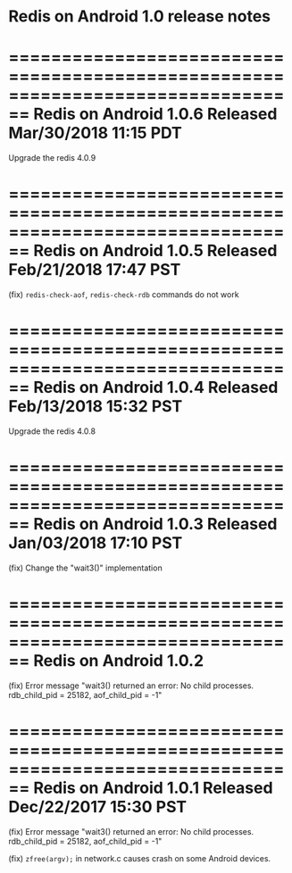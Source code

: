 Redis on Android 1.0 release notes
====================================

================================================================================
Redis on Android 1.0.6     Released Mar/30/2018 11:15 PDT
================================================================================

Upgrade the redis 4.0.9

================================================================================
Redis on Android 1.0.5     Released Feb/21/2018 17:47 PST
================================================================================

(fix) `redis-check-aof`, `redis-check-rdb` commands do not work

================================================================================
Redis on Android 1.0.4     Released Feb/13/2018 15:32 PST
================================================================================

Upgrade the redis 4.0.8

================================================================================
Redis on Android 1.0.3     Released Jan/03/2018 17:10 PST
================================================================================

(fix) Change the "wait3()" implementation

================================================================================
Redis on Android 1.0.2
================================================================================

(fix) Error message "wait3() returned an error: No child processes. rdb_child_pid = 25182, aof_child_pid = -1"

================================================================================
Redis on Android 1.0.1     Released Dec/22/2017 15:30 PST
================================================================================

(fix) Error message "wait3() returned an error: No child processes. rdb_child_pid = 25182, aof_child_pid = -1"

(fix) `zfree(argv);` in network.c causes crash on some Android devices.
